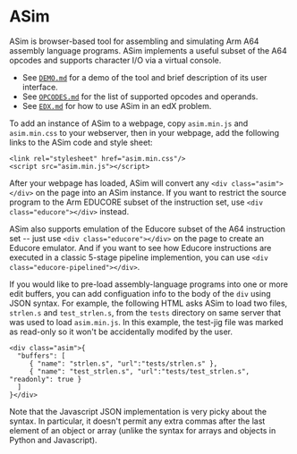 # ASim

ASim is browser-based tool for assembling and simulating Arm A64
assembly language programs.  ASim implements a useful subset of the
A64 opcodes and supports character I/O via a virtual console.

* See [`DEMO.md`](DEMO.md) for a demo of the tool and brief description of its user interface.
* See [`OPCODES.md`](OPCODES.md) for the list of supported opcodes and operands.
* See [`EDX.md`](EDX.md) for how to use ASim in an edX problem.

To add an instance of ASim to a webpage, copy `asim.min.js` and `asim.min.css` to your
webserver, then in your webpage, add the following links to the ASim code and style sheet:

```
<link rel="stylesheet" href="asim.min.css"/>
<script src="asim.min.js"></script>
```

After your webpage has loaded, ASim will convert any
`<div class="asim"></div>` on the page into an ASim instance.  If you
want to restrict the source program to the Arm EDUCORE subset of the
instruction set, use `<div class="educore"></div>` instead.

ASim also supports emulation of the Educore subset of the A64 instruction
set -- just use `<div class="educore"></div>` on the page to create
an Educore emulator.  And if you want to see how Educore instructions
are executed in a classic 5-stage pipeline implemention, you can
use `<div class="educore-pipelined"></div>`.

If you would like to pre-load assembly-language programs into one or
more edit buffers, you can add configuation info to the body of the
`div` using JSON syntax.  For example, the following HTML asks
ASim to load two files, `strlen.s` and `test_strlen.s`, from the
`tests` directory on same server that was used to load `asim.min.js`.
In this example, the test-jig file was marked as read-only so it won't
be accidentally modifed by the user.

```
<div class="asim">{
  "buffers": [
     { "name": "strlen.s", "url":"tests/strlen.s" },
     { "name": "test_strlen.s", "url":"tests/test_strlen.s", "readonly": true }
  ]
}</div>
```

Note that the Javascript JSON implementation is very picky about the
syntax.  In particular, it doesn't permit any extra commas after the
last element of an object or array (unlike the syntax for arrays and
objects in Python and Javascript).

